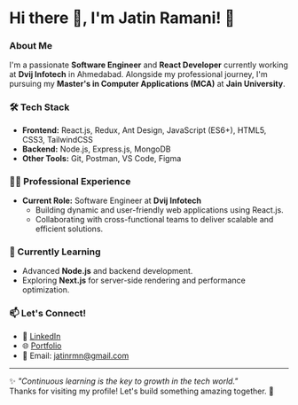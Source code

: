 # Hi there 👋, I'm Jatin Ramani! 🚀

### About Me
I'm a passionate **Software Engineer** and **React Developer** currently working at **Dvij Infotech** in Ahmedabad. Alongside my professional journey, I'm pursuing my **Master's in Computer Applications (MCA)** at **Jain University**.

### 🛠️ Tech Stack
- **Frontend:** React.js, Redux, Ant Design, JavaScript (ES6+), HTML5, CSS3, TailwindCSS
- **Backend:** Node.js, Express.js, MongoDB
- **Other Tools:** Git, Postman, VS Code, Figma

### 👨‍💻 Professional Experience
- **Current Role:** Software Engineer at **Dvij Infotech**
  - Building dynamic and user-friendly web applications using React.js.
  - Collaborating with cross-functional teams to deliver scalable and efficient solutions.

### 🌱 Currently Learning
- Advanced **Node.js** and backend development.
- Exploring **Next.js** for server-side rendering and performance optimization.

### 📫 Let's Connect!

- 💼 [LinkedIn](https://www.linkedin.com/in/jatin-ramani-115436258/)
- 🌐 [Portfolio](https://jatin-portfolio-xi.vercel.app)
- 📧 Email: jatinrmn@gmail.com

---

✨ *"Continuous learning is the key to growth in the tech world."*  
Thanks for visiting my profile! Let's build something amazing together. 🚀

